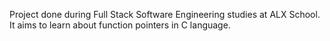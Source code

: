 Project done during Full Stack Software Engineering studies at ALX School. It aims to learn about function pointers in C language.

